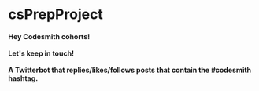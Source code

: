 # csPrepProject
#### Hey Codesmith cohorts! <br><br>Let's keep in touch! <br><br>A Twitterbot that replies/likes/follows posts that contain the #codesmith hashtag.
